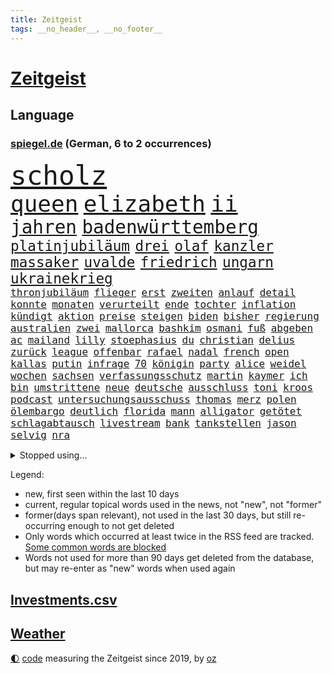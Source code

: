 ```yaml
---
title: Zeitgeist
tags: __no_header__, __no_footer__
---
```


# [Zeitgeist](https://oliz.io/zeitgeist/)

## Language

<h3><a href="https://www.spiegel.de" target="_blank">spiegel.de</a> (German, 6 to 2 occurrences)</h3>
<p style="font-family:monospace">
<span style="font-size:32pt"><a href="news_links.html#scholz" class="current">scholz</a></span>
<br>
<span style="font-size:27pt"><a href="news_links.html#queen" class="current">queen</a></span>
<span style="font-size:27pt"><a href="news_links.html#elizabeth" class="current">elizabeth</a></span>
<span style="font-size:27pt"><a href="news_links.html#ii" class="current">ii</a></span>
<br>
<span style="font-size:22pt"><a href="news_links.html#jahren" class="current">jahren</a></span>
<span style="font-size:22pt"><a href="news_links.html#badenwürttemberg" class="current">badenwürttemberg</a></span>
<br>
<span style="font-size:17pt"><a href="news_links.html#platinjubiläum" class="current">platinjubiläum</a></span>
<span style="font-size:17pt"><a href="news_links.html#drei" class="current">drei</a></span>
<span style="font-size:17pt"><a href="news_links.html#olaf" class="current">olaf</a></span>
<span style="font-size:17pt"><a href="news_links.html#kanzler" class="current">kanzler</a></span>
<span style="font-size:17pt"><a href="news_links.html#massaker" class="current">massaker</a></span>
<span style="font-size:17pt"><a href="news_links.html#uvalde" class="new">uvalde</a></span>
<span style="font-size:17pt"><a href="news_links.html#friedrich" class="current">friedrich</a></span>
<span style="font-size:17pt"><a href="news_links.html#ungarn" class="current">ungarn</a></span>
<span style="font-size:17pt"><a href="news_links.html#ukrainekrieg" class="current">ukrainekrieg</a></span>
<br>
<span style="font-size:12pt"><a href="news_links.html#thronjubiläum" class="new">thronjubiläum</a></span>
<span style="font-size:12pt"><a href="news_links.html#flieger" class="new">flieger</a></span>
<span style="font-size:12pt"><a href="news_links.html#erst" class="current">erst</a></span>
<span style="font-size:12pt"><a href="news_links.html#zweiten" class="current">zweiten</a></span>
<span style="font-size:12pt"><a href="news_links.html#anlauf" class="new">anlauf</a></span>
<span style="font-size:12pt"><a href="news_links.html#detail" class="current">detail</a></span>
<span style="font-size:12pt"><a href="news_links.html#konnte" class="current">konnte</a></span>
<span style="font-size:12pt"><a href="news_links.html#monaten" class="current">monaten</a></span>
<span style="font-size:12pt"><a href="news_links.html#verurteilt" class="current">verurteilt</a></span>
<span style="font-size:12pt"><a href="news_links.html#ende" class="current">ende</a></span>
<span style="font-size:12pt"><a href="news_links.html#tochter" class="current">tochter</a></span>
<span style="font-size:12pt"><a href="news_links.html#inflation" class="current">inflation</a></span>
<span style="font-size:12pt"><a href="news_links.html#kündigt" class="current">kündigt</a></span>
<span style="font-size:12pt"><a href="news_links.html#aktion" class="current">aktion</a></span>
<span style="font-size:12pt"><a href="news_links.html#preise" class="current">preise</a></span>
<span style="font-size:12pt"><a href="news_links.html#steigen" class="current">steigen</a></span>
<span style="font-size:12pt"><a href="news_links.html#biden" class="current">biden</a></span>
<span style="font-size:12pt"><a href="news_links.html#bisher" class="current">bisher</a></span>
<span style="font-size:12pt"><a href="news_links.html#regierung" class="current">regierung</a></span>
<span style="font-size:12pt"><a href="news_links.html#australien" class="current">australien</a></span>
<span style="font-size:12pt"><a href="news_links.html#zwei" class="current">zwei</a></span>
<span style="font-size:12pt"><a href="news_links.html#mallorca" class="current">mallorca</a></span>
<span style="font-size:12pt"><a href="news_links.html#bashkim" class="new">bashkim</a></span>
<span style="font-size:12pt"><a href="news_links.html#osmani" class="new">osmani</a></span>
<span style="font-size:12pt"><a href="news_links.html#fuß" class="current">fuß</a></span>
<span style="font-size:12pt"><a href="news_links.html#abgeben" class="current">abgeben</a></span>
<span style="font-size:12pt"><a href="news_links.html#ac" class="current">ac</a></span>
<span style="font-size:12pt"><a href="news_links.html#mailand" class="current">mailand</a></span>
<span style="font-size:12pt"><a href="news_links.html#lilly" class="current">lilly</a></span>
<span style="font-size:12pt"><a href="news_links.html#stoephasius" class="new">stoephasius</a></span>
<span style="font-size:12pt"><a href="news_links.html#du" class="current">du</a></span>
<span style="font-size:12pt"><a href="news_links.html#christian" class="current">christian</a></span>
<span style="font-size:12pt"><a href="news_links.html#delius" class="new">delius</a></span>
<span style="font-size:12pt"><a href="news_links.html#zurück" class="current">zurück</a></span>
<span style="font-size:12pt"><a href="news_links.html#league" class="current">league</a></span>
<span style="font-size:12pt"><a href="news_links.html#offenbar" class="current">offenbar</a></span>
<span style="font-size:12pt"><a href="news_links.html#rafael" class="current">rafael</a></span>
<span style="font-size:12pt"><a href="news_links.html#nadal" class="current">nadal</a></span>
<span style="font-size:12pt"><a href="news_links.html#french" class="current">french</a></span>
<span style="font-size:12pt"><a href="news_links.html#open" class="current">open</a></span>
<span style="font-size:12pt"><a href="news_links.html#kallas" class="new">kallas</a></span>
<span style="font-size:12pt"><a href="news_links.html#putin" class="current">putin</a></span>
<span style="font-size:12pt"><a href="news_links.html#infrage" class="current">infrage</a></span>
<span style="font-size:12pt"><a href="news_links.html#70" class="current">70</a></span>
<span style="font-size:12pt"><a href="news_links.html#königin" class="current">königin</a></span>
<span style="font-size:12pt"><a href="news_links.html#party" class="current">party</a></span>
<span style="font-size:12pt"><a href="news_links.html#alice" class="current">alice</a></span>
<span style="font-size:12pt"><a href="news_links.html#weidel" class="new">weidel</a></span>
<span style="font-size:12pt"><a href="news_links.html#wochen" class="current">wochen</a></span>
<span style="font-size:12pt"><a href="news_links.html#sachsen" class="current">sachsen</a></span>
<span style="font-size:12pt"><a href="news_links.html#verfassungsschutz" class="current">verfassungsschutz</a></span>
<span style="font-size:12pt"><a href="news_links.html#martin" class="current">martin</a></span>
<span style="font-size:12pt"><a href="news_links.html#kaymer" class="current">kaymer</a></span>
<span style="font-size:12pt"><a href="news_links.html#ich" class="current">ich</a></span>
<span style="font-size:12pt"><a href="news_links.html#bin" class="current">bin</a></span>
<span style="font-size:12pt"><a href="news_links.html#umstrittene" class="current">umstrittene</a></span>
<span style="font-size:12pt"><a href="news_links.html#neue" class="current">neue</a></span>
<span style="font-size:12pt"><a href="news_links.html#deutsche" class="current">deutsche</a></span>
<span style="font-size:12pt"><a href="news_links.html#ausschluss" class="current">ausschluss</a></span>
<span style="font-size:12pt"><a href="news_links.html#toni" class="current">toni</a></span>
<span style="font-size:12pt"><a href="news_links.html#kroos" class="new">kroos</a></span>
<span style="font-size:12pt"><a href="news_links.html#podcast" class="current">podcast</a></span>
<span style="font-size:12pt"><a href="news_links.html#untersuchungsausschuss" class="current">untersuchungsausschuss</a></span>
<span style="font-size:12pt"><a href="news_links.html#thomas" class="current">thomas</a></span>
<span style="font-size:12pt"><a href="news_links.html#merz" class="current">merz</a></span>
<span style="font-size:12pt"><a href="news_links.html#polen" class="current">polen</a></span>
<span style="font-size:12pt"><a href="news_links.html#ölembargo" class="current">ölembargo</a></span>
<span style="font-size:12pt"><a href="news_links.html#deutlich" class="current">deutlich</a></span>
<span style="font-size:12pt"><a href="news_links.html#florida" class="current">florida</a></span>
<span style="font-size:12pt"><a href="news_links.html#mann" class="current">mann</a></span>
<span style="font-size:12pt"><a href="news_links.html#alligator" class="new">alligator</a></span>
<span style="font-size:12pt"><a href="news_links.html#getötet" class="current">getötet</a></span>
<span style="font-size:12pt"><a href="news_links.html#schlagabtausch" class="current">schlagabtausch</a></span>
<span style="font-size:12pt"><a href="news_links.html#livestream" class="current">livestream</a></span>
<span style="font-size:12pt"><a href="news_links.html#bank" class="current">bank</a></span>
<span style="font-size:12pt"><a href="news_links.html#tankstellen" class="new">tankstellen</a></span>
<span style="font-size:12pt"><a href="news_links.html#jason" class="new">jason</a></span>
<span style="font-size:12pt"><a href="news_links.html#selvig" class="new">selvig</a></span>
<span style="font-size:12pt"><a href="news_links.html#nra" class="current">nra</a></span>
</p>
<details>
<summary>Stopped using...</summary>
<p class="former" style="font-size:12pt">
coronaregeln(588) gefordert(588) müssten(588) armenien(587) entwicklungen(587) kauft(587) manchen(587) arsenal(586) geboren(586) konfrontiert(586) paare(586) persönliche(586) ruhe(586) verlief(586) bernd(585) echte(585) frank(585) jahrzehnten(585) leisten(585) ernst(584) fortschritt(584) geboten(584) gegenseitig(584) konzernchef(584) nationalspieler(584) sicherheitskräfte(584) szene(584) terroristen(584) tests(584) treffer(584) usgericht(584) 150(583) bisschen(583) diskutieren(583) erfahrung(583) erscheinen(583) fahrt(583) gutachten(583) hinaus(583) ikone(583) infizierte(583) juventus(583) stefan(583) unruhen(583) vollständig(583) ausflug(582) betriebe(582) bundestags(582) coronatest(582) dinge(582) erzielt(582) gerechtigkeit(582) regisseur(582) schwangerschaft(582) tweet(582) elfmeter(581) humanitäre(581) internationaler(581) klaus(581) maximal(581) plaßmann(581) stuttmann(581) worauf(581) ziemlich(581) 7(580) bergen(580) beschimpft(580) cristiano(580) fdpchef(580) hunde(580) illegalen(580) kollaps(580) rechtsextremisten(580) ronaldo(580) tödliche(580) wirkt(580) wohnen(580) 2015(579) bildung(579) demokratie(579) laschet(579) metropole(579) opfern(579) tagelang(579) weisen(579) a2(578) anschließend(578) antarktis(578) arbeitsplatz(578) endgültig(578) esken(578) gelegenheit(578) genutzt(578) getan(578) saskia(578) verteidigung(578) 43(577) beispielen(577) beweisen(577) dachte(577) debatten(577) gemeinsamen(577) kolumnist(577) kraftvoll(577) literatur(577) pflege(577) rekordhoch(577) rente(577) schnee(577) ungarns(577) abenteuer(576) beleidigt(576) dementiert(576) fließt(576) geklärt(576) hände(576) jüngsten(576) klein(576) kontrolliert(576) regt(576) restaurants(576) tiefe(576) tötet(576) beachten(575) gastgeber(575) hunderten(575) leitet(575) meiner(575) sächsischen(575) verriet(575) verspielt(575) ausschuss(574) befand(574) einziehen(574) kapitol(574) nürnberg(574) rand(574) schriftstellerin(574) superstar(574) ärgert(574) fakten(573) falschen(573) flüchtlingen(573) meinungsfreiheit(573) riesige(573) staats(573) verstärken(573) weltwirtschaft(573) autoindustrie(572) feuerwehrleute(572) kretschmer(572) lieben(572) trauen(572) verdächtigt(572) 45(571) autobahn(571) fortgesetzt(571) privat(571) sender(571) ermordeten(570) forschung(570) patient(570) schuss(570) bestätigen(569) regiert(569) drastische(568) polnische(568) vaters(568) verbindet(568) zimmer(568) coronapolitik(567) erkrankung(567) geschäftsführer(567) nase(567) verwandelt(567) 4(566) clemens(566) dämpfer(566) entsetzen(566) gesamten(566) küstenwache(566) signalisiert(566) hielten(565) indonesien(565) umweltschutz(565) bewegen(564) dominanz(564) kommunistische(564) le(564) auktion(563) deals(563) landete(563) pkw(563) älteren(563) spitzenreiter(562) analysiert(561) antonio(561) bestmarke(561) fan(561) laufenden(561) ministerium(561) fürth(560) probe(560) strenge(559) visier(559) zogen(559) erschießt(557) umfragewerte(557) warm(557) ausrüstung(556) pushbacks(556) legende(555) pleite(555) sachsens(555) vorteile(555) fußballwm(554) istanbul(554) kassierte(554) niederländischen(554) schlugen(554) schrecken(553) generalbundesanwalt(552) heutigen(552) sichert(552) automatisch(551) football(551) verfassungsgericht(551) erfährt(550) favorit(550) halbe(550) wusste(550) gelandet(549) zeigten(548) atomkraft(547) rang(547) zuspruch(547) festhalten(545) gesetzliche(545) ungeklärt(545) einblick(544) katharina(543) provoziert(543) munition(542) teilt(542) geblieben(541) dorf(540) palmer(538) herausforderung(537) senioren(537) athletinnen(536) entbrannt(534) flug(534) pentagon(533) sprit(532) tanzen(531) weitreichende(531) spacex(527) daheim(524) suv(524) coronafolgen(523) vereins(522) größe(521) tolle(521) wmtitel(521) cdu/csu(517) aggressiv(516) ausgemacht(516) blinken(516) behindert(511) 15jährige(505) naomi(501) 150000(498) spritze(491) motivation(490) irgendwie(488) fotografiert(472) klettert(471) diagnose(468) nationalpark(457) ausstellung(455) neonazis(455) entzogen(449) autobahnen(444) benannt(442) günstig(442) skandale(442) neuanfang(438) happy(421) unterschiedliche(403) zypern(399) übrig(393) satellitenbilder(390) nötigen(378) afghanischen(372) japanischen(367) stolpert(367) 25jährige(353) ungeimpfte(352) tendenzen(350) sächsische(347) unglaublich(344) chipmangel(333) lokal(333) träumt(331) fotografen(328) staatspräsidenten(326) kleidung(324) vorerkrankungen(324) delta(322) arme(321) füllen(317) hollywoodstar(317) jahrelange(317) parteispitze(317) sichere(316) straftat(314) dänen(313) white(313) spiegelpodcast(312) 2005(310) spitzenpolitiker(309) mächtigen(304) chaotischen(303) verurteilung(303) heiraten(302) wunderkind(299) venedig(297) ermordung(294) sorgten(294) gewürdigt(293) konzentriert(292) rohstoff(289) bezieht(287) ostseepipeline(286) zögert(286) vertretung(285) winde(285) zerstörten(285) topmanager(282) nrwministerpräsident(281) 120(279) gestern(277) nicole(277) staatskonzern(273) musks(270) norwegischen(270) 400000(268) bundesbehörde(268) drauf(267) chappatte(266) sprint(266) beobachter(262) z(260) drehte(259) flüchtlingskrise(259) gewohnt(259) hessens(259) scholz'(259) tabellenführer(259) king(258) ankommen(257) staatsbesuch(252) händen(251) tabellenführung(251) ernüchternd(250) zwölfjähriger(250) 115(245) verstärkung(245) agiert(244) ausreisen(244) böse(243) instanz(243) gysi(242) operationen(242) pfizer(242) fehlender(240) gerichtsurteil(240) zuwachs(240) heilen(239) gleichen(238) gesetzesänderung(237) telefoniert(237) autoritäre(236) arten(235) messe(234) nackt(234) trage(234) zwecke(234) bundestagsdebatte(233) bali(232) überraschte(230) antwortete(229) coronaprotest(229) demut(227) mehrwertsteuer(226) empfing(225) auszubildende(224) ham(222) konflikts(222) wesen(220) gestiegenen(219) lithium(219) franz(218) gefeuert(218) krankenkassen(217) xavier(216) kleinsten(215) vermitteln(215) alarmieren(214) maskenverweigerer(213) mützenich(213) 78(209) organisieren(209) grundlegende(208) kongo(208) verheerendes(207) eingedrungen(206) bedrängt(205) bernhard(205) dan(205) herunter(205) menschheit(205) parlamentarier(204) coronalage(202) eingefroren(202) wirksam(201) spielzeug(199) größtem(198) aufpassen(197) unbekannter(195) 41(194) booster(194) portal(191) verbraucherpreise(191) verlobt(191) zeitplan(190) masked(189) preisverleihung(189) immobilienbesitzer(188) meldungen(188) kritikern(187) baldwin(186) menschenrechtsorganisation(186) tödlichem(186) bekannteste(185) geschaut(184) summen(183) verwehrt(183) zeichner(182) hotspur(181) perfekt(181) ablehnung(180) feuerte(179) kürzer(179) ungestört(179) eegumlage(178) frisst(178) amanda(177) schier(177) verschwörungstheorien(177) boykottieren(176) michel(176) phasen(175) ausschließen(174) wirtschaftsmetropole(174) teslaaktien(173) bescheid(172) rudolf(172) atlanta(171) karneval(171) lebenslang(171) lärm(171) versicherung(171) extremer(170) tories(170) strompreise(169) einladung(168) hetze(168) mail(168) welten(168) dutzenden(167) oskar(167) otto(167) rekordzahl(167) vorkehrungen(167) guterres(166) promis(166) robben(166) unogeneralsekretär(166) heran(162) künstlers(162) sohnes(162) unendliche(162) verschiedener(162) versicherten(162) brandbrief(161) erklärungsnot(161) verwüstung(161) dinosaurier(160) ausliefern(159) emotional(159) explodieren(159) peng(159) shuai(159) geteilt(158) mischt(158) sagten(158) truppenbewegungen(157) verschollen(157) hoffe(155) lehrerinnen(155) schande(155) unterzeichnen(155) allgemeine(154) dürr(154) bugatti(153) moralisch(152) omikronvariante(152) familienministerin(151) rätselhafter(151) nordirak(150) demütigung(149) omikronausbruch(149) holland(148) mecklenburgvorpommerns(148) steuergeld(148) möchten(147) nina(147) einzelfall(146) rechtsradikalen(146) greuther(144) streaming(144) turniere(144) energieversorgung(143) alarmierend(142) besetzung(142) beten(142) gedenkt(142) fotostrecke(141) malen(141) patzer(141) ausführlich(140) beamter(140) getäuscht(140) erschwert(139) fördern(139) aktiver(138) inspiriert(138) beschränken(137) melbourne(137) persönlichkeit(137) schlaganfall(137) begleiter(136) geschlecht(136) sperma(136) filmtipps(134) handball(134) hochzeit(134) way(133) eroberung(132) getränke(132) viren(131) vorzubereiten(131) omikronwelle(130) einnehmen(128) neuwagen(128) unterschätzt(128) versteigerung(128) céline(127) härtesten(127) erwachsener(126) gehackt(126) luftangriffen(125) zahlreicher(125) bijan(124) djirsarai(124) dringende(124) preiserhöhung(124) verkünden(124) 2500(123) erinnerte(123) wiederherstellen(122) trinkt(121) hartes(120) mitgliedstaaten(120) osze(120) stefanie(120) krebs(119) coronabedingt(118) energiewirtschaft(118) geistig(118) trockenheit(118) verlegung(118) feuerwerkskörper(117) zählte(117) probiert(116) vorzeitigen(115) inszenierung(114) atomausstieg(113) entführung(113) expremier(113) verschwendung(113) aufgeklärt(112) kraftwerke(112) reichlich(112) republikanerin(112) großfeuer(111) rivalitäten(111) erftstadt(110) maaßen(110) ceo(109) eliten(109) insolvenzverfahren(109) gesünder(108) janeiro(108) rio(108) algerien(107) helgoland(107) monsanto(107) auszuschließen(105) ernennt(105) gejagt(105) überstehen(105) genaue(104) bekanntgegeben(103) sponsoring(103) parteiführung(102) beckenbauer(101) komplexe(101) murray(101) säugling(101) vertuscht(101) doll(100) erstem(100) eigentore(99) eingekesselt(98) fragten(98) geldquellen(98) militärhilfe(98) erschöpfung(96) hennigwellsow(96) rüstungskonzern(96) spazieren(96) ustruppen(96) neil(95) hamstern(94) nonne(94) verzeichnen(94) brüder(93) kanadier(93) schnellste(93) verwüstet(93) ablösefrei(92) eubehörde(92) wüten(92) etabliert(91) gewölbe(91) befristete(90) tönnies(90) campen(89) kongresswahlen(89) ohio(89) tappen(89) tessin(89) hörsaal(88) kündigungswelle(88) vierjähriger(88) wanderung(88) ölgemälde(88) alarmbereitschaft(87) behauptete(87) betreibt(87) klug(87) niedriger(87) streamingdienst(87) überlaufen(87) boykotts(86) börsenwert(86) gläubigen(86) ideal(86) küsten(86) lautstark(86) lästert(86) rekonstruktion(86) staatsanwälte(86) wmfinals(86) zombie(86) 92(85) bombardiert(85) end(85) geschwächt(85) mögliches(85) schlägen(85) stammen(85) 98(84) cold(84) enttäuschten(84) kooperativ(84) niederländischer(84) ronnie(84) 1982(83) befristet(83) einholen(83) zusammenziehen(83) angstzuständen(82) fight(82) fremde(82) gönner(82) hilfsgütern(82) kandidierte(82) kindergarten(82) modernisierung(82) nizza(82) norwegischer(82) stärkung(82) weiwei(82) althaus(81) antisemitismusvorwürfe(81) bundeswehreinsatz(81) denselben(81) skispringerin(81) ständigem(81) versuchter(81) abgeschafft(80) kurt(80) motiven(80) torwart(80) air(79) außergewöhnlich(79) fantastisch(79) hacks(79) juristischer(79) spdgesundheitsminister(79) vereinigung(79) vergaben(79) ökostrom(79) instagramposts(78) kamila(78) mau(78) vorkommen(78) bologna(77) brustkrebs(77) geschäftspartner(77) königsfamilie(77) paula(77) populärer(77) spdpromis(77) stromkosten(77) beraterin(76) daxkonzerns(76) eukommissionspräsidentin(76) feuerwehreinsatz(76) rückrunde(76) tencent(76) therapie(76) coachellafestival(75) kelly(75) luftraum(75) stützt(75) verspätet(75) weigerung(75) arbeitslos(74) menschliches(74) motiviert(74) patzte(74) teilrückzug(74) wachsenden(74) walijewa(74) zäh(74) fortsetzen(73) schwache(73) vergrößert(73) brüste(72) fürths(72) luxusautos(72) manipulierter(72) missbrauchsprozess(72) abbau(71) bevorsteht(71) hinterbliebenen(71) süddeutschen(71) terror(71) werbeverbot(71) arglistiger(70) boom(70) glimpflich(70) göttin(70) nintendo(70) odessa(70) statue(70) valentin(70) wii(70) 237(69) amtlich(69) ausfüllen(69) seltsamen(69) unmittelbar(69) vorgehens(69) befruchtung(68) bundesligaspiel(68) coronaviren(68) paraden(68) stücke(68) amtierende(67) ankläger(67) reindl(67) ruiniert(67) chemikalien(66) dieter(66) energieträgern(66) gasimporte(66) gegenden(66) stoff(66) talkshow(66) überweisen(66) abrüstung(65) aufzeichnungen(65) geheimdienstchef(65) gehoben(65) hingewiesen(65) itsicherheitsfirma(65) jüngstes(65) kletterten(65) konkretisiert(65) mobilität(65) umsatzeinbruch(65) ulla(64) unfair(64) auswüchse(63) bedrohe(63) erdöl(63) krönt(63) masse(63) russisch(63) ausweitung(62) kunstprojekt(62) schwenkt(62) sämtlicher(62) ungereimtheiten(62) bahnt(61) ernährung(61) expansion(61) schwindel(61) ampelfraktionen(60) ausbremsen(60) kontrahentin(60) mobilmachung(60) ukrainedebatte(60) umbenannt(60) drosseln(59) kasse(59) kriegstag(59) materie(59) punktet(59) speicher(59) teuerungsrate(59) 64(58) panzern(58) raketeneinschläge(58) vorgeschlagen(58) zugzwang(58) blau(56) clanmitglied(56) hauses(56) scheiterns(56) zivilbevölkerung(56) ehepaars(55) microsoft(55) bronzezeit(54) geringere(54) rot(54) bekräftigte(53) großaktionär(53) großstadt(53) jahrelanger(53) monarchie(53) stauen(53) élysée(52) dna(51) erpresst(51) journalistenverband(51) marathon(51) nachkochen(51) simpler(51) auflösung(50) gemeint(50) islam(50) mechanismus(50) tenniskarriere(50) weltraumschrott(50) 13000(49) abgeraten(49) atomare(49) energiepolitik(49) hungern(49) träfe(49) dilemma(48) emanzipieren(48) günstiger(48) völkerrechtswidrigen(48) expedition(47) raser(47) sowieso(47) unangemessen(47) abgeschoben(46) europatour(46) prosiebensat1(46) reduzierung(46) scheuen(46) tätig(46) verschollenes(46) fluchtkorridor(45) hilfsbereitschaft(45) köpfe(45) resultat(45) spannenden(45) derartige(44) hotspotregelung(44) kaspersky(44) lafontaine(44) menschenrechtsaktivist(44) nachrichtenagenturen(44) wiener(44) agentur(43) bahrain(43) kasperskysoftware(43) kehren(43) leitungen(43) umsätze(43) verbraucht(43) aufstiegsrennen(42) bewährungsprobe(42) brillierte(42) hochrangige(42) innenräumen(42) neuigkeit(42) puma(42) andrej(41) auffangstation(41) beweist(41) esa(41) verkäufe(41) 38jährigen(40) indonesischen(40) mitgliedschaft(40) einkaufszentrum(39) flugausfällen(39) fox(39) rockstars(39) aufgeführt(38) blauer(38) enttarnt(38) israelreise(38) millionenstädte(38) spritschlucker(38) zurückschlagen(38) abgedreht(37) donbas(37) spalten(37) terroristischen(37) diagnostiziert(36) disco(36) draxler(36) erfindet(36) geburtstagspartys(36) glücklicher(36) grundgesetzänderung(36) kläger(36) minimal(36) nationalgardisten(36) überzeugungen(36) leistet(35) lesart(35) nuklearwaffen(35) parade(35) singer(35) spürt(35) temperaturrekorde(35) fördert(34) lobte(34) separatistenführer(34) überlebenden(34) abhängen(33) dino(33) fraktionschef(33) fußballerinnen(33) johan(33) stopps(33) bestechlichkeit(32) crew(32) fördermittel(32) linkenpolitiker(32) natogipfel(32) ordnen(32) tegernsee(32) dresdener(31) erschafft(31) kotropfen(31) motto(31) angeregt(30) auffüllen(30) leitartikel(30) miriam(30) schoa(30) ullrich(30) abschläge(29) ausflugsschiff(29) autokonzern(29) fsb(29) packenden(29) zerlegen(29) atomkrieg(28) essay(28) euroraum(28) gaszahlung(28) mangelnden(28) portion(28) rennserie(28) setze(28) verüben(28) beschwichtigt(27) eishockeybund(27) kriegsparteien(27) medizinisch(27) strategiewechsel(27) entlastungspakete(26) flotte(26) gashahn(26) hotspot(26) unglücke(26) zugänge(26) élyséepalast(26) choreograf(25) ego(25) eurocontrol(25) fleischkonsum(25) frankreichwahl(25) labor(25) sortieren(25) aserbaidschan(24) bergkarabach(24) bogen(24) kämpfende(24) strömungen(24) vergehen(24) antisemitische(23) bergwerk(23) fehlentscheidungen(23) grubenunglück(23) hassen(23) lukas(23) mutterfirma(23) wahlalter(23) artenschutz(22) betriebsunfall(22) brunsbüttel(22) gefallenen(22) heimtückische(22) penh(22) phnom(22) augsburger(21) belagerung(21) eingekauft(21) sandhausen(21) villarreal(21) aufstocken(20) herausforderin(20) mekka(20) t(20) unternehmerin(20) übergriff(20) meistert(19) unochef(19) bryan(18) enttäuschenden(18) mélanie(18) nicolas(18) planet(18) verteidigungsfähigkeit(18) visionen(18) axiom1(17) osterfeiertagen(17) traditionen(17) subversiven(16) 88(15) aufstiegskampf(15) cdupolitikerin(15) energiemanager(15) heinenesser(15) mallorcagate(15) rechtspopulistin(15) tempelberg(15) zukommt(15) absurder(14) heranrücken(14) kremlherrscher(14) osterfest(14) tags(14) terrorzelle(14) wünsche(14) ökosystem(14) arjen(13) eröffnete(13) general(13) marderschützenpanzer(13) night(13) pogba(13) südafrikas(13) vernichtungskrieg(13) bestritt(12) bodycamaufnahmen(12) eingeschlossenen(12) entführen(12) gepard(12) hauptpreis(12) leopard(12) panzerlieferungen(12) sprengstoffanschläge(12) traditionsreichen(12) ubahnstation(12) verärgert(12) zentralafrikanische(12) zusammenhängen(12) effekte(11) exministerin(11) feministische(11) habecks(11) hammer(11) impfdosen(11) löschung(11) mallorcaaffäre(11) neuartige(11) nou(11) paus(11) spieltage(11) sprunghaft(11)
</p>
</details>
<p>Legend:
<ul>
<li><span class="new">new</span>, first seen within the last 10 days</li>
<li><span class="current">current</span>, regular topical words used in the news, not "new", not "former"</li>
<li><span class="former">former(days span relevant)</span>, not used in the last 30 days, but still re-occurring enough to not get deleted</li>
<li>Only words which occurred at least twice in the RSS feed are tracked. <a href="language/filters.py">Some common words are blocked</a></li>
<li>Words not used for more than 90 days get deleted from the database, but may re-enter as "new" words when used again</li>
</ul>
</p>

## [Investments](investments.html)[.csv](investments.csv)

## [Weather](weather.html)

<footer>
<a href="javascript:toggleTheme()" class="nav">🌓</a>
<a href="https://github.com/ooz/zeitgeist">code</a> measuring the Zeitgeist since 2019, by <a href="https://oliz.io">oz</a>
</footer>
